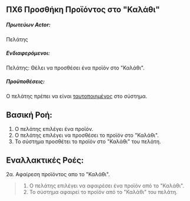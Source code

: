ΠΧ6 Προσθήκη Προϊόντος στο "Καλάθι"
---

##### Πρωτεύων Actor:
Πελάτης

##### Ενδιαφερόμενοι:
Πελάτης: Θέλει να προσθέσει ένα προϊόν στο "Καλάθι".

##### Προϋποθέσεις:
Ο πελάτης πρέπει να είναι 
[<a href="https://gitlab.com/softeng-2019-20/pc-store/-/blob/master/requirements/uc2.md">ταυτοποιημένος</a>]()
στο σύστημα.

## Βασική Ροή:
1. Ο πελάτης επιλέγει ένα προϊόν.
2. Ο πελάτης επιλέγει να προσθέσει το προϊόν στο "Καλάθι".
3. Το σύστημα προσθέτει το προϊόν στο "Καλάθι" του πελάτη.

## Εναλλακτικές Ροές:
2α. Αφαίρεση προϊόντος απο το "Καλάθι".
> 1. Ο πελάτης επιλέγει να αφαιρέσει ένα προϊόν από το "Καλάθι".
> 2. Το σύστημα αφαιρεί το προϊόν από το "Καλάθι" του πελάτη.
